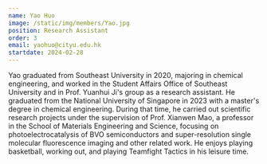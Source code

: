 ```yaml
---
name: Yao Huo
image: /static/img/members/Yao.jpg
position: Research Assistant
order: 3
email: yaohuo@cityu.edu.hk
startdate: 2024-02-28
---
```

Yao graduated from Southeast University in 2020, majoring in chemical engineering, and worked in the Student Affairs Office of Southeast University and in Prof. Yuanhui Ji's group as a research assistant. He graduated from the National University of Singapore in 2023 with a master's degree in chemical engineering. During that time, he carried out scientific research projects under the supervision of Prof. Xianwen Mao, a professor in the School of Materials Engineering and Science, focusing on photoelectrocatalysis of BVO semiconductors and super-resolution single molecular fluorescence imaging and other related work. He enjoys playing basketball, working out, and playing Teamfight Tactics in his leisure time.
